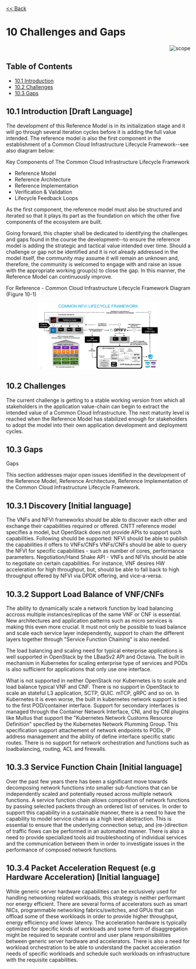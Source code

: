 [<< Back](../../ref_model)
# 10 Challenges and Gaps

<p align="right"><img src="../figures/bogo_sdc.png" alt="scope" title="Scope" width="35%"/></p>

## Table of Contents
* [10.1 Introduction](#10.1)
* [10.2 Challenges](#10.2)
* [10.3 Gaps](#10.3)

<a name="10.1"></a>
## 10.1 Introduction [Draft Language]

The development of this Reference Model is in its initialization stage and it will go through several iteration cycles before it is adding the full value intended. The reference model is also the first component in the establishment of a Common Cloud Infrastructure Lifecycle Framework--see also diagram below:

Key Components of The Common Cloud Infrastructure Lifecycle Framework

- Reference Model
- Reference Architecture
- Reference Implementation
- Verification & Validation
- Lifecycle Feedback Loops

As the first component, the reference model must also be structured and iterated so that it plays its part as the foundation on which the other five components of the ecosystem are built.

Going forward, this chapter shall be dedicated to identifying the challenges and gaps found in the course the development--to ensure the reference model is adding the strategic and tactical value intended over time. Should a challenge or gap not be identified and it is not already addressed in the model itself, the community may assume it will remain an unknown and, therefore, the community is welcomed to engage with and raise an issue with the appropriate working group(s) to close the gap. In this manner, the Reference Model can continuously improve.

For Reference - Common Cloud Infrastructure Lifecycle Framework Diagram (Figure 10-1)
<p align="center"><img src="../figures/ch10-fig-10-1-common-nfvi_lifecycle_framework.png" alt="Framework" title="Framework" width="65%"/></p>

<a name="10.2"></a>
## 10.2 Challenges 

The current challenge is getting to a stable working version from which all stakeholders in the application value-chain can begin to extract the intended value of a Common Cloud Infrastructure. The next maturity level is reached when the Reference Model has stabilized enough for stakeholders to adopt the model into their own application development and deployment cycles.


## 10.3 Gaps 

Gaps

This section addresses major open issues identified in the development of the Reference Model, Reference Architecture, Reference Implementation of the Common Cloud Infrastructure Lifecycle Framework. 

## 10.3.1 Discovery [Initial language]
The VNFs and NFVI frameworks should be able to discover each other and exchange their capabilities required or offered. CNTT reference model specifies a model, but OpenStack does not provide APIs to support such capabilities. Following should be supported: NFVI should be able to publish the capabilities it offers to VNFs/CNFs VNFs/CNFs should be able to query the NFVI for specific capabilities - such as number of cores, performance parameters. Negotiation/Hand Shake API - VNFs and NFVIs should be able to negotiate on certain capabilities. For instance, VNF desires HW acceleration for high throughput, but, should be able to fall back to high throughput offered by NFVI via DPDK offering, and vice-a-versa.

## 10.3.2 Support Load Balance of VNF/CNFs
The ability to dynamically scale a network function by load balancing accross multiple instances/replicas of the same VNF or CNF is essential. New architectures and application patterns such as micro services is making this even more crucial. It must not only be possible to load balance and scale each service layer independently, support to chain the different layers together through "Service Function Chaining" is also needed. 

The load balancing and scaling need for typical enterprise applications is well supported in OpenStack by the LBaaSv2 API and Octavia. The built in mechanism in Kubernetes for scaling enterprise type of services and PODs is also sufficient for applications that only use one interface.

What is not supported in neither OpenStack nor Kubernetes is to scale and load balance typical VNF and CNF. There is no support in OpenStack to scale an stateful L3 application, SCTP, QUIC. mTCP, gRPC and so on. In Kubernetes it is even worse, the built in kubernetes network support is tied to the first POD/container interface. Support for secondary interfaces is managed through the Container Network Interface, CNI, and by CNI plugins like Multus that support the "Kubernetes Network Customs Resource Definition" specified by the Kubernetes Network Plumming Group. This specification support attachement of network endpoints to PODs, IP address management and the ability of define interface specific static routes. There is no support for network orchestration and functions such as loadbalancing, routing, ACL and firewalls. 

## 10.3.3 Service Function Chain [Initial language]
Over the past few years there has been a significant move towards decomposing network functions into smaller sub-functions that can be independently scaled and potentially reused across multiple network functions. A service function chain allows composition of network functions by passing selected packets through an ordered list of services. In order to support this capability in a sustainable manner, there is a need to have the capability to model service chains as a high level abstraction. This is essential to ensure that the underlying connection setup, and (re-)direction of traffic flows can be performed in an automated manner. There is also a need to provide specialized tools aid troubleshooting of individual services and the communication between them in order to investigate issues in the performance of composed network functions.

## 10.3.4 Packet Acceleration Request (e.g Hardware Acceleration) [Initial language]
While generic server hardware capabilities can be exclusively used for handling networking related workloads, this strategy is neither performant nor energy efficient. There are several forms of accelerators such as smart NICs, programmable networking fabrics/switches, and GPUs that can offload some of these workloads in order to provide higher throughput, energy efficiency and lower latency. The acceleration hardware is typically optimized for specific kinds of workloads and some form of disaggregation might be required to separate control and user plane responsibilities between generic server hardware and accelerators. There is also a need for workload orchestration to be able to understand the packet acceleration needs of specific workloads and schedule such workloads on infrastructure with the requisite capabilities.

